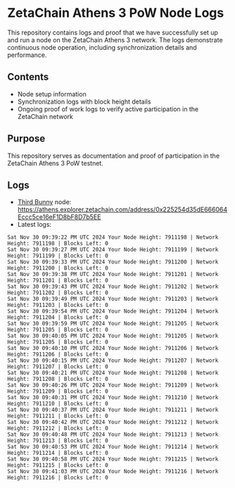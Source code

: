 # ZetaChain Athens 3 PoW Node Logs
This repository contains logs and proof that we have successfully set up and run a node on the ZetaChain Athens 3 network. The logs demonstrate continuous node operation, including synchronization details and performance.

## Contents
- Node setup information
- Synchronization logs with block height details
- Ongoing proof of work logs to verify active participation in the ZetaChain network

## Purpose
This repository serves as documentation and proof of participation in the ZetaChain Athens 3 PoW testnet.

## Logs

- [Third Bunny](https://thirdbunny.xyz/) node: https://athens.explorer.zetachain.com/address/0x225254d35dE666064Eccc5ce16eF1D8bF8D7b5EE
- Latest logs:
```
Sat Nov 30 09:39:22 PM UTC 2024 Your Node Height: 7911198 | Network Height: 7911198 | Blocks Left: 0
Sat Nov 30 09:39:27 PM UTC 2024 Your Node Height: 7911199 | Network Height: 7911199 | Blocks Left: 0
Sat Nov 30 09:39:33 PM UTC 2024 Your Node Height: 7911200 | Network Height: 7911200 | Blocks Left: 0
Sat Nov 30 09:39:38 PM UTC 2024 Your Node Height: 7911201 | Network Height: 7911201 | Blocks Left: 0
Sat Nov 30 09:39:43 PM UTC 2024 Your Node Height: 7911202 | Network Height: 7911202 | Blocks Left: 0
Sat Nov 30 09:39:49 PM UTC 2024 Your Node Height: 7911203 | Network Height: 7911203 | Blocks Left: 0
Sat Nov 30 09:39:54 PM UTC 2024 Your Node Height: 7911204 | Network Height: 7911204 | Blocks Left: 0
Sat Nov 30 09:39:59 PM UTC 2024 Your Node Height: 7911205 | Network Height: 7911205 | Blocks Left: 0
Sat Nov 30 09:40:05 PM UTC 2024 Your Node Height: 7911205 | Network Height: 7911205 | Blocks Left: 0
Sat Nov 30 09:40:10 PM UTC 2024 Your Node Height: 7911206 | Network Height: 7911206 | Blocks Left: 0
Sat Nov 30 09:40:15 PM UTC 2024 Your Node Height: 7911207 | Network Height: 7911207 | Blocks Left: 0
Sat Nov 30 09:40:21 PM UTC 2024 Your Node Height: 7911208 | Network Height: 7911208 | Blocks Left: 0
Sat Nov 30 09:40:26 PM UTC 2024 Your Node Height: 7911209 | Network Height: 7911209 | Blocks Left: 0
Sat Nov 30 09:40:31 PM UTC 2024 Your Node Height: 7911210 | Network Height: 7911210 | Blocks Left: 0
Sat Nov 30 09:40:37 PM UTC 2024 Your Node Height: 7911211 | Network Height: 7911211 | Blocks Left: 0
Sat Nov 30 09:40:42 PM UTC 2024 Your Node Height: 7911212 | Network Height: 7911212 | Blocks Left: 0
Sat Nov 30 09:40:48 PM UTC 2024 Your Node Height: 7911213 | Network Height: 7911213 | Blocks Left: 0
Sat Nov 30 09:40:53 PM UTC 2024 Your Node Height: 7911214 | Network Height: 7911214 | Blocks Left: 0
Sat Nov 30 09:40:58 PM UTC 2024 Your Node Height: 7911215 | Network Height: 7911215 | Blocks Left: 0
Sat Nov 30 09:41:03 PM UTC 2024 Your Node Height: 7911216 | Network Height: 7911216 | Blocks Left: 0
```
